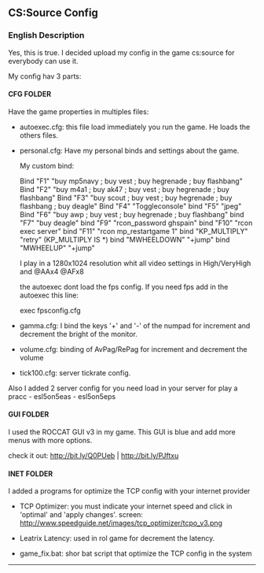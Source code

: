 ## CS:Source Config

### English Description

Yes, this is true. I decided upload my config in the game cs:source for everybody can use it.

My config hav 3 parts:

#### CFG FOLDER

Have the game properties in multiples files:

- autoexec.cfg: this file load immediately you run the game. He loads the others files.
- personal.cfg: Have my personal binds and settings about the game.
	
	My custom bind:

	Bind "F1" "buy mp5navy ; buy vest ; buy hegrenade ; buy flashbang"
	Bind "F2" "buy m4a1 ; buy ak47 ; buy vest ; buy hegrenade ; buy flashbang"
	Bind "F3" "buy scout ; buy vest ; buy hegrenade ; buy flashbang ; buy deagle"
	Bind "F4" "Toggleconsole"
	bind "F5" "jpeg"
	Bind "F6" "buy awp ; buy vest ; buy hegrenade ; buy flashbang"
	bind "F7" "buy deagle"
	bind "F9" "rcon_password ghspain"
	bind "F10" "rcon exec server"
	bind "F11" "rcon mp_restartgame 1"
	bind "KP_MULTIPLY" "retry" (KP_MULTIPLY IS *)
	bind "MWHEELDOWN" "+jump"
	bind "MWHEELUP" "+jump"

	I play in a 1280x1024 resolution whit all video settings in High/VeryHigh and @AAx4 @AFx8

	the autoexec dont load the fps config. If you need fps add in the autoexec this line:

	exec fpsconfig.cfg


- gamma.cfg: I bind the keys '+' and '-' of the numpad for increment and decrement the bright of the monitor.
- volume.cfg: binding of AvPag/RePag for increment and decrement the volume
- tick100.cfg: server tickrate config.

Also I added 2 server config for you need load in your server for play a pracc
	- esl5on5eas
	- esl5on5eps

#### GUI FOLDER

I used the ROCCAT GUI v3 in my game. This GUI is blue and add more menus with more options.

check it out: http://bit.ly/Q0PUeb 	| 	http://bit.ly/PJftxu

#### INET FOLDER

I added a programs for optimize the TCP config with your internet provider

- TCP Optimizer: you must indicate your internet speed and click in 'optimal' and 'apply changes'.
	screen: http://www.speedguide.net/images/tcp_optimizer/tcpo_v3.png

- Leatrix Latency: used in rol game for decrement the latency.

- game_fix.bat: shor bat script that optimize the TCP config in the system

---
